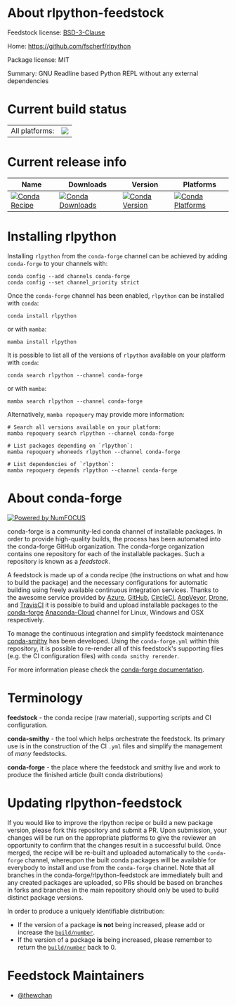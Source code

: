 About rlpython-feedstock
========================

Feedstock license: [BSD-3-Clause](https://github.com/conda-forge/rlpython-feedstock/blob/main/LICENSE.txt)

Home: https://github.com/fscherf/rlpython

Package license: MIT

Summary: GNU Readline based Python REPL without any external dependencies

Current build status
====================


<table><tr><td>All platforms:</td>
    <td>
      <a href="https://dev.azure.com/conda-forge/feedstock-builds/_build/latest?definitionId=13726&branchName=main">
        <img src="https://dev.azure.com/conda-forge/feedstock-builds/_apis/build/status/rlpython-feedstock?branchName=main">
      </a>
    </td>
  </tr>
</table>

Current release info
====================

| Name | Downloads | Version | Platforms |
| --- | --- | --- | --- |
| [![Conda Recipe](https://img.shields.io/badge/recipe-rlpython-green.svg)](https://anaconda.org/conda-forge/rlpython) | [![Conda Downloads](https://img.shields.io/conda/dn/conda-forge/rlpython.svg)](https://anaconda.org/conda-forge/rlpython) | [![Conda Version](https://img.shields.io/conda/vn/conda-forge/rlpython.svg)](https://anaconda.org/conda-forge/rlpython) | [![Conda Platforms](https://img.shields.io/conda/pn/conda-forge/rlpython.svg)](https://anaconda.org/conda-forge/rlpython) |

Installing rlpython
===================

Installing `rlpython` from the `conda-forge` channel can be achieved by adding `conda-forge` to your channels with:

```
conda config --add channels conda-forge
conda config --set channel_priority strict
```

Once the `conda-forge` channel has been enabled, `rlpython` can be installed with `conda`:

```
conda install rlpython
```

or with `mamba`:

```
mamba install rlpython
```

It is possible to list all of the versions of `rlpython` available on your platform with `conda`:

```
conda search rlpython --channel conda-forge
```

or with `mamba`:

```
mamba search rlpython --channel conda-forge
```

Alternatively, `mamba repoquery` may provide more information:

```
# Search all versions available on your platform:
mamba repoquery search rlpython --channel conda-forge

# List packages depending on `rlpython`:
mamba repoquery whoneeds rlpython --channel conda-forge

# List dependencies of `rlpython`:
mamba repoquery depends rlpython --channel conda-forge
```


About conda-forge
=================

[![Powered by
NumFOCUS](https://img.shields.io/badge/powered%20by-NumFOCUS-orange.svg?style=flat&colorA=E1523D&colorB=007D8A)](https://numfocus.org)

conda-forge is a community-led conda channel of installable packages.
In order to provide high-quality builds, the process has been automated into the
conda-forge GitHub organization. The conda-forge organization contains one repository
for each of the installable packages. Such a repository is known as a *feedstock*.

A feedstock is made up of a conda recipe (the instructions on what and how to build
the package) and the necessary configurations for automatic building using freely
available continuous integration services. Thanks to the awesome service provided by
[Azure](https://azure.microsoft.com/en-us/services/devops/), [GitHub](https://github.com/),
[CircleCI](https://circleci.com/), [AppVeyor](https://www.appveyor.com/),
[Drone](https://cloud.drone.io/welcome), and [TravisCI](https://travis-ci.com/)
it is possible to build and upload installable packages to the
[conda-forge](https://anaconda.org/conda-forge) [Anaconda-Cloud](https://anaconda.org/)
channel for Linux, Windows and OSX respectively.

To manage the continuous integration and simplify feedstock maintenance
[conda-smithy](https://github.com/conda-forge/conda-smithy) has been developed.
Using the ``conda-forge.yml`` within this repository, it is possible to re-render all of
this feedstock's supporting files (e.g. the CI configuration files) with ``conda smithy rerender``.

For more information please check the [conda-forge documentation](https://conda-forge.org/docs/).

Terminology
===========

**feedstock** - the conda recipe (raw material), supporting scripts and CI configuration.

**conda-smithy** - the tool which helps orchestrate the feedstock.
                   Its primary use is in the construction of the CI ``.yml`` files
                   and simplify the management of *many* feedstocks.

**conda-forge** - the place where the feedstock and smithy live and work to
                  produce the finished article (built conda distributions)


Updating rlpython-feedstock
===========================

If you would like to improve the rlpython recipe or build a new
package version, please fork this repository and submit a PR. Upon submission,
your changes will be run on the appropriate platforms to give the reviewer an
opportunity to confirm that the changes result in a successful build. Once
merged, the recipe will be re-built and uploaded automatically to the
`conda-forge` channel, whereupon the built conda packages will be available for
everybody to install and use from the `conda-forge` channel.
Note that all branches in the conda-forge/rlpython-feedstock are
immediately built and any created packages are uploaded, so PRs should be based
on branches in forks and branches in the main repository should only be used to
build distinct package versions.

In order to produce a uniquely identifiable distribution:
 * If the version of a package **is not** being increased, please add or increase
   the [``build/number``](https://docs.conda.io/projects/conda-build/en/latest/resources/define-metadata.html#build-number-and-string).
 * If the version of a package **is** being increased, please remember to return
   the [``build/number``](https://docs.conda.io/projects/conda-build/en/latest/resources/define-metadata.html#build-number-and-string)
   back to 0.

Feedstock Maintainers
=====================

* [@thewchan](https://github.com/thewchan/)

